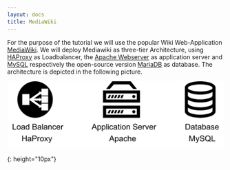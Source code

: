 ```yaml
---
layout: docs
title: MediaWiki
---
```


For the purpose of the tutorial we will use the popular Wiki Web-Application [MediaWiki](https://www.mediawiki.org/wiki/MediaWiki). We will
deploy Mediawiki as three-tier Architecture, using [HAProxy](http://www.haproxy.org/) as Loadbalancer,
the [Apache Webserver](https://httpd.apache.org/) as application server and [MySQL](https://www.mysql.de/) 
respectively the open-source version [MariaDB](https://mariadb.org/) as database. The architecture is depicted in the following picture.

![alt text][mediawiki_architecture]

[mediawiki_architecture]: /images/docs/mediawiki_architecture.png "Architecture of MediaWiki"
{: height="10px"}
